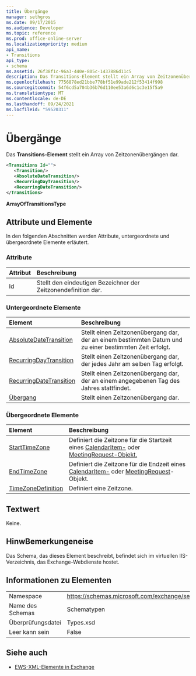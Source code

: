```yaml
---
title: Übergänge
manager: sethgros
ms.date: 09/17/2015
ms.audience: Developer
ms.topic: reference
ms.prod: office-online-server
ms.localizationpriority: medium
api_name:
- Transitions
api_type:
- schema
ms.assetid: 26f38f1c-96a3-440e-805c-1437886d11c5
description: Das Transitions-Element stellt ein Array von Zeitzonenübergängen dar.
ms.openlocfilehash: 7756878ed21bbe778bf51e99ade212f53414f998
ms.sourcegitcommit: 54f6cd5a704b36b76d110ee53a6d6c1c3e15f5a9
ms.translationtype: MT
ms.contentlocale: de-DE
ms.lasthandoff: 09/24/2021
ms.locfileid: "59520311"
---
```

# <a name="transitions"></a>Übergänge

Das **Transitions-Element** stellt ein Array von Zeitzonenübergängen dar. 
  
```xml
<Transitions Id="">
   <Transition/>
   <AbsoluteDateTransition/>
   <RecurringDayTransition/>
   <RecurringDateTransition/>
</Transitions>
```

 **ArrayOfTransitionsType**
## <a name="attributes-and-elements"></a>Attribute und Elemente

In den folgenden Abschnitten werden Attribute, untergeordnete und übergeordnete Elemente erläutert.
  
### <a name="attributes"></a>Attribute

|**Attribut**|**Beschreibung**|
|:-----|:-----|
|Id  <br/> |Stellt den eindeutigen Bezeichner der Zeitzonendefinition dar.  <br/> |
   
### <a name="child-elements"></a>Untergeordnete Elemente

|**Element**|**Beschreibung**|
|:-----|:-----|
|[AbsoluteDateTransition](absolutedatetransition.md) <br/> |Stellt einen Zeitzonenübergang dar, der an einem bestimmten Datum und zu einer bestimmten Zeit erfolgt.  <br/> |
|[RecurringDayTransition](recurringdaytransition.md) <br/> |Stellt einen Zeitzonenübergang dar, der jedes Jahr am selben Tag erfolgt.  <br/> |
|[RecurringDateTransition](recurringdatetransition.md) <br/> |Stellt einen Zeitzonenübergang dar, der an einem angegebenen Tag des Jahres stattfindet.  <br/> |
|[Übergang](transition.md) <br/> |Stellt einen Zeitzonenübergang dar.  <br/> |
   
### <a name="parent-elements"></a>Übergeordnete Elemente

|**Element**|**Beschreibung**|
|:-----|:-----|
|[StartTimeZone](starttimezone.md) <br/> |Definiert die Zeitzone für die Startzeit eines [CalendarItem-](calendaritem.md) oder [MeetingRequest-Objekt.](meetingrequest.md)  <br/> |
|[EndTimeZone](endtimezone.md) <br/> |Definiert die Zeitzone für die Endzeit eines [CalendarItem-](calendaritem.md) oder [MeetingRequest](meetingrequest.md)-Objekt.  <br/> |
|[TimeZoneDefinition](timezonedefinition.md) <br/> |Definiert eine Zeitzone.  <br/> |
   
## <a name="text-value"></a>Textwert

Keine.
  
## <a name="remarks"></a>HinwBemerkungeneise

Das Schema, das dieses Element beschreibt, befindet sich im virtuellen IIS-Verzeichnis, das Exchange-Webdienste hostet.
  
## <a name="element-information"></a>Informationen zu Elementen

|||
|:-----|:-----|
|Namespace  <br/> |https://schemas.microsoft.com/exchange/services/2006/types  <br/> |
|Name des Schemas  <br/> |Schematypen  <br/> |
|Überprüfungsdatei  <br/> |Types.xsd  <br/> |
|Leer kann sein  <br/> |False  <br/> |
   
## <a name="see-also"></a>Siehe auch



- [EWS-XML-Elemente in Exchange](ews-xml-elements-in-exchange.md)

